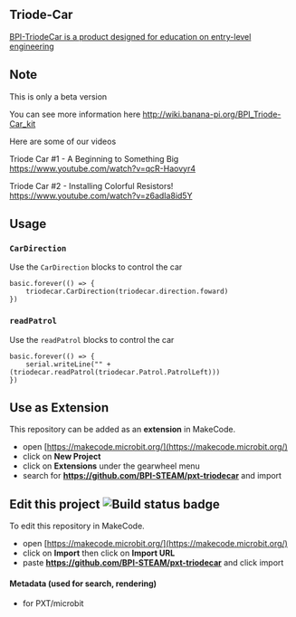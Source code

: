 ## Triode-Car

[BPI-TriodeCar is a product designed for education on entry-level engineering](https://es.aliexpress.com/item/1005002490348201.html?spm=5261.ProductManageOnline.0.0.21634edftI1T4f)

## Note

This is only a beta version

You can see more information here http://wiki.banana-pi.org/BPI_Triode-Car_kit

Here are some of our videos  

Triode Car #1 - A Beginning to Something Big https://www.youtube.com/watch?v=qcR-Haovyr4

Triode Car #2 - Installing Colorful Resistors! https://www.youtube.com/watch?v=z6adIa8id5Y

## Usage

### ``CarDirection``

Use the ``CarDirection`` blocks to control the car

```blocks 
basic.forever(() => {
    triodecar.CarDirection(triodecar.direction.foward)
})
```

### ``readPatrol``

Use the ``readPatrol`` blocks to control the car

```blocks 
basic.forever(() => {
    serial.writeLine("" + (triodecar.readPatrol(triodecar.Patrol.PatrolLeft)))
})
```
## Use as Extension

This repository can be added as an **extension** in MakeCode.

* open [https://makecode.microbit.org/](https://makecode.microbit.org/)
* click on **New Project**
* click on **Extensions** under the gearwheel menu
* search for **https://github.com/BPI-STEAM/pxt-triodecar** and import

## Edit this project ![Build status badge](https://github.com/BPI-STEAM/pxt-triodecar/workflows/MakeCode/badge.svg)

To edit this repository in MakeCode.

* open [https://makecode.microbit.org/](https://makecode.microbit.org/)
* click on **Import** then click on **Import URL**
* paste **https://github.com/BPI-STEAM/pxt-triodecar** and click import

#### Metadata (used for search, rendering)

* for PXT/microbit
<script src="https://makecode.com/gh-pages-embed.js"></script><script>makeCodeRender("{{ site.makecode.home_url }}", "{{ site.github.owner_name }}/{{ site.github.repository_name }}");</script>
